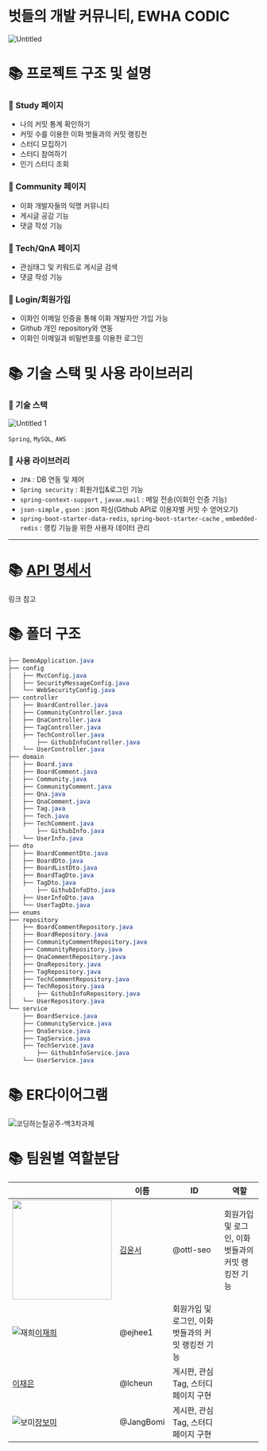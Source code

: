 # 벗들의 개발 커뮤니티, EWHA CODIC
![Untitled](https://user-images.githubusercontent.com/61778930/127738714-7cd7e51b-6526-4524-b6ca-ebd3e1047600.png)


# 📚 프로젝트 구조 및 설명

### 📌 Study 페이지

- 나의 커밋 통계 확인하기
- 커밋 수를 이용한 이화 벗들과의 커밋 랭킹전
- 스터디 모집하기
- 스터디 참여하기
- 인기 스터디 조회

### 📌 Community 페이지

- 이화 개발자들의 익명 커뮤니티
- 게시글 공감 기능
- 댓글 작성 기능

### 📌 Tech/QnA 페이지

- 관심태그 및 키워드로 게시글 검색
- 댓글 작성 기능

### 📌 Login/회원가입

- 이화인 이메일 인증을 통해 이화 개발자만 가입 가능
- Github 개인 repository와 연동
- 이화인 이메일과 비밀번호를 이용한 로그인

### 

# 📚 기술 스택 및 사용 라이브러리

### 🌲 기술 스택

![Untitled 1](https://user-images.githubusercontent.com/61778930/127738721-4d84adcf-dcb3-4689-a32b-b6d2008dacf4.png)

`Spring`, `MySQL`, `AWS`

### 🌲 사용 라이브러리

- `JPA` : DB 연동 및 제어
- `Spring security` : 회원가입&로그인 기능
- `spring-context-support` , `javax.mail` : 메일 전송(이화인 인증 기능)
- `json-simple` , `gson` : json 파싱(Github API로 이용자별 커밋 수 얻어오기)
- `spring-boot-starter-data-redis`, 
`spring-boot-starter-cache` ,
`embedded-redis` : 랭킹 기능을 위한 사용자 데이터 관리

- - -

# 📚 [API 명세서](https://www.notion.so/API-2c8a54041aa547ecaaa0cbb3e688bd80)
링크 참고
   
   
# 📚 폴더 구조

```scss
├── DemoApplication.java
├── config
│   ├── MvcConfig.java
│   ├── SecurityMessageConfig.java
│   └── WebSecurityConfig.java
├── controller
│   ├── BoardController.java
│   ├── CommunityController.java
│   ├── QnaController.java
│   ├── TagController.java
│   ├── TechController.java
│		├── GithubInfoController.java
│   └── UserController.java
├── domain
│   ├── Board.java
│   ├── BoardComment.java
│   ├── Community.java
│   ├── CommunityComment.java
│   ├── Qna.java
│   ├── QnaComment.java
│   ├── Tag.java
│   ├── Tech.java
│   ├── TechComment.java
│		├── GithubInfo.java
│   └── UserInfo.java
├── dto
│   ├── BoardCommentDto.java
│   ├── BoardDto.java
│   ├── BoardListDto.java
│   ├── BoardTagDto.java
│   ├── TagDto.java
│		├── GithubInfoDto.java
│   ├── UserInfoDto.java
│   └── UserTagDto.java
├── enums
├── repository
│   ├── BoardCommentRepository.java
│   ├── BoardRepository.java
│   ├── CommunityCommentRepository.java
│   ├── CommunityRepository.java
│   ├── QnaCommentRepository.java
│   ├── QnaRepository.java
│   ├── TagRepository.java
│   ├── TechCommentRepository.java
│   ├── TechRepository.java
│		├── GithubInfoRepository.java
│   └── UserRepository.java
└── service
    ├── BoardService.java
    ├── CommunityService.java
    ├── QnaService.java
    ├── TagService.java
    ├── TechService.java
		├── GithubInfoService.java
    └── UserService.java
```

# 📚 ER다이어그램

![코딩하는칠공주-백3차과제](https://user-images.githubusercontent.com/61778930/127738724-91b26e29-6bb4-4376-9bc9-7316ec349ce8.jpg)

# 📚 팀원별 역할분담

||이름|ID|역할|
|------|------|---|---|
|<img src = "https://user-images.githubusercontent.com/71870316/127739602-65d2f3e0-451c-4bfa-b382-4a128336f9de.png" width="200" height="200">|[김윤서](https://github.com/ottl-seo)|@ottl-seo|회원가입 및 로그인, 이화 벗들과의 커밋 랭킹전 기능|
|![재희](https://user-images.githubusercontent.com/71870316/127739808-3deb9684-e90a-4f19-92a4-49f91617af6d.JPG)[이재희](https://github.com/ejhee1)|@ejhee1|회원가입 및 로그인, 이화 벗들과의 커밋 랭킹전 기능|
|[이채은](https://github.com/lcheun)|@lcheun|게시판, 관심 Tag, 스터디 페이지 구현|
|![보미](https://user-images.githubusercontent.com/71870316/127739702-b19c4cc4-7273-409c-a345-c74d7872e14a.png)[장보미](https://github.com/JangBomi)|@JangBomi|게시판, 관심 Tag, 스터디 페이지 구현|
